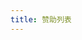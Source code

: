 ```yaml
---
title: 赞助列表
---
```


<script setup>
import {
  VPTeamPage,
  VPTeamPageTitle,
  VPTeamMembers,
  VPTeamPageSection
} from 'vitepress/theme'

const sponsors = [
  {
    avatar: 'https://q.qlogo.cn/headimg_dl?dst_uin=3050404518&spec=100',
    name: 'z',
    title: '捐赠 1 次，共 10 元',
  },
    {
    avatar: 'https://q.qlogo.cn/headimg_dl?dst_uin=869379440&spec=100',
    name: '风林',
    title: '捐赠 2 次，共 195 元',
  },
  {
    avatar: 'https://q.qlogo.cn/headimg_dl?dst_uin=2816597419&spec=100',
    name: 'CuSO₄·5H₂O',
    title: '捐赠 1 次，共 25 元',
  },
  {
    avatar: 'https://q.qlogo.cn/headimg_dl?dst_uin=1519412035&spec=100',
    name: 'Gemence',
    title: '捐赠 1 次，共 5 元',
  },
  {
    avatar: 'https://q.qlogo.cn/headimg_dl?dst_uin=3603866430&spec=100',
    name: '海棠',
    title: '捐赠 2 次，共 10 元',
  },
  {
    avatar: 'https://q.qlogo.cn/headimg_dl?dst_uin=292702551&spec=100',
    name: '空气',
    title: '捐赠 4 次，共 175 元',
  },
  {
    avatar: 'https://q.qlogo.cn/headimg_dl?dst_uin=3530300540&spec=100',
    name: '9',
    title: '捐赠 4 次，共 105 元',
  },
  {
    avatar: 'https://q.qlogo.cn/headimg_dl?dst_uin=2668127763&spec=100',
    name: '隔壁老衫',
    title: '捐赠 1 次，共 10 元',
  },
  {
    avatar: 'https://q.qlogo.cn/headimg_dl?dst_uin=0&spec=100',
    name: '热血市民小彭',
    title: '捐赠 1 次，共 10 元'
  },
  {
    avatar: 'https://q.qlogo.cn/headimg_dl?dst_uin=2544028137&spec=100',
    name: '杨骐鸣',
    title: '捐赠 3 次，共 15 元'
  },
  {
    avatar: 'https://q.qlogo.cn/headimg_dl?dst_uin=242800056&spec=100',
    name: '被闰土追杀的猹',
    title: '捐赠 2 次，共 2 元'
  },
  {
    avatar: 'https://q.qlogo.cn/headimg_dl?dst_uin=1278560068&spec=100',
    name: 'kou1024',
    title: '捐赠 1 次，共 50 元'
  },
  {
    avatar: 'https://q.qlogo.cn/headimg_dl?dst_uin=1559932018&spec=100',
    name: 'city1',
    title: '捐赠 1 次，共 10 元'
  },
  {
    avatar: 'https://q.qlogo.cn/headimg_dl?dst_uin=1372855672&spec=100',
    name: '屑の五郎',
    title: '捐赠 2 次，共 35 元'
  },
  {
    avatar: 'https://q.qlogo.cn/headimg_dl?dst_uin=1914348837&spec=100',
    name: 'AAA 奥尼卡义体购买安装グァ',
    title: '捐赠 2 次，共 30 元'
  },
  {
    avatar: 'https://q.qlogo.cn/headimg_dl?dst_uin=2786435963&spec=100',
    name: '碳酸',
    title: '捐赠 1 次，共 10 元'
  },
  {
    avatar: 'https://q.qlogo.cn/headimg_dl?dst_uin=2705961235&spec=100',
    name: '芷菡',
    title: '捐赠 1 次，共 15 元'
  },
  {
    avatar: 'https://q.qlogo.cn/headimg_dl?dst_uin=1440230003&spec=100',
    name: 'BT-7274',
    title: '捐赠 1 次，共 20.84 元'
  },
  {
    avatar: 'https://q.qlogo.cn/headimg_dl?dst_uin=410844822&spec=100',
    name: '穴居之人',
    title: '捐赠 1 次，共 10 元'
  },
  {
    avatar: 'https://q.qlogo.cn/headimg_dl?dst_uin=1964609219&spec=100',
    name: '小猫',
    title: '捐赠 1 次，共 9.01 元'
  },
  {
    avatar: 'https://q.qlogo.cn/headimg_dl?dst_uin=2015283665&spec=100',
    name: '希儿希儿希',
    title: '捐赠 1 次，共 5 元'
  },
  {
    avatar: 'https://q.qlogo.cn/headimg_dl?dst_uin=2165324581&spec=100',
    name: '双笙蝶舞',
    title: '捐赠 1 次，共 30 元'
  },
  {
    avatar: 'https://q.qlogo.cn/headimg_dl?dst_uin=3170455924&spec=100',
    name: '。。。。。。',
    title: '捐赠 1 次，共 10 元'
  },
  {
    avatar: 'https://q.qlogo.cn/headimg_dl?dst_uin=1499269976&spec=100',
    name: 'wqdsb',
    title: '捐赠 1 次，共 50 元'
  },
  {
    avatar: 'https://q.qlogo.cn/headimg_dl?dst_uin=2240089348&spec=100',
    name: 'Россия-Украинская в',
    title: '捐赠 1 次，共 5 元'
  },
  {
    avatar: 'https://q.qlogo.cn/headimg_dl?dst_uin=3180096278&spec=100',
    name: '意缕西鸯',
    title: '捐赠 1 次，共 2 元'
  },
  {
    avatar: 'https://q.qlogo.cn/headimg_dl?dst_uin=2289836651&spec=100',
    name: '秋叶海棠.',
    title: '捐赠 1 次，共 4.99 元'
  }
]
</script>

<VPTeamPage>
  <VPTeamPageTitle>
    <template #title>
      赞助列表
    </template>
    <template #lead>
      在这个页面你将了解为项目做出财力支持的人
      <a href="../others/support">如何贡献</a>
    </template>
  </VPTeamPageTitle>
  <VPTeamPageSection>
    <template #title>赞助者</template>
    <template #lead>这些是捐赠过 U1 的人，感谢他们让作者渡过难关!(排名不分先后)</template>
    <template #members>
      <VPTeamMembers size="small" :members="sponsors" />
    </template>
  </VPTeamPageSection>
</VPTeamPage>
